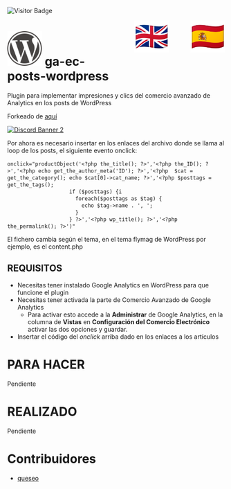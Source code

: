 ﻿![Visitor Badge](https://visitor-badge.laobi.icu/badge?page_id=techshareroom.ga-ec-posts-wordpress)

<a href="https://github.com/techshareroom/ga-ec-posts-wordpress/blob/main/READMEesES.md" target="_blank"><img src="https://raw.githubusercontent.com/techshareroom/ga-ec-posts-wordpress/main/images/languages/spain.png" width="80" img align="right"></a>
<a href="https://github.com/techshareroom/ga-ec-posts-wordpress" target="_blank"><img src="https://raw.githubusercontent.com/techshareroom/ga-ec-posts-wordpress/main/images/languages/united-kingdom.png" width="80" style="vertical-align:middle;margin:0px 50px" img align="right"></a>

<img src="https://raw.githubusercontent.com/techshareroom/ga-ec-posts-wordpress/main/images/ga-ec-posts-wordpress.png" width="80"> ga-ec-posts-wordpress
=============================================

Plugin para implementar impresiones y clics del comercio avanzado de Analytics en los posts de WordPress

Forkeado de [aquí](https://github.com/queseo/ga-ec-posts-wordpress)

<a href="https://discord.gg/wfm7Jrj">
<img src="https://discordapp.com/api/guilds/750051000664064141/widget.png?style=banner2" alt="Discord Banner 2"/>
</a>

Por ahora es necesario insertar en los enlaces del archivo donde se llama al loop de los posts, el siguiente evento onclick:
```
onclick="productObject('<?php the_title(); ?>','<?php the_ID(); ?>','<?php echo get_the_author_meta('ID'); ?>','<?php  $cat = get_the_category(); echo $cat[0]->cat_name; ?>','<?php $posttags = get_the_tags();
					if ($posttags) {i
					  foreach($posttags as $tag) {
						echo $tag->name . ', '; 
					  }
					} ?>','<?php wp_title(); ?>','<?php the_permalink(); ?>')"
```

El fichero cambia según el tema, en el tema flymag de WordPress por ejemplo, es el content.php

## REQUISITOS

- Necesitas tener instalado Google Analytics en WordPress para que funcione el plugin
- Necesitas tener activada la parte de Comercio Avanzado de Google Analytics
	- Para activar esto accede a la **Administrar** de Google Analytics, en la columna de **Vistas** en **Configuración del Comercio Electrónico** activar las dos opciones y guardar.
- Insertar el código del *onclick* arriba dado en los enlaces a los artículos

# PARA HACER

Pendiente

# REALIZADO

Pendiente

# Contribuidores

* [queseo](https://github.com/queseo)